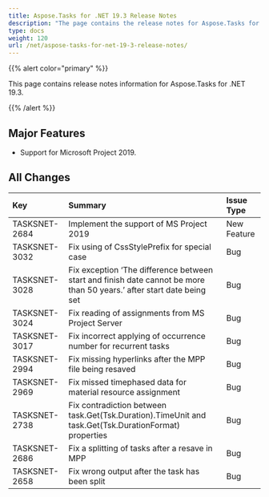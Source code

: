 ```yaml
---
title: Aspose.Tasks for .NET 19.3 Release Notes
description: "The page contains the release notes for Aspose.Tasks for .NET 19.3."
type: docs
weight: 120
url: /net/aspose-tasks-for-net-19-3-release-notes/
---
```


{{% alert color="primary" %}}

This page contains release notes information for Aspose.Tasks for .NET 19.3.

{{% /alert %}}

## **Major Features**
- Support for Microsoft Project 2019.

## **All Changes**

|**Key**|**Summary**|**Issue Type**|
| :- | :- | :- |
|TASKSNET-2684|Implement the support of MS Project 2019|New Feature|
|TASKSNET-3032|Fix using of CssStylePrefix for special case|Bug|
|TASKSNET-3028|Fix exception ‘The difference between start and finish date cannot be more than 50 years.’ after start date being set|Bug|
|TASKSNET-3024|Fix reading of assignments from MS Project Server|Bug|
|TASKSNET-3017|Fix incorrect applying of occurrence number for recurrent tasks|Bug|
|TASKSNET-2994|Fix missing hyperlinks after the MPP file being resaved|Bug|
|TASKSNET-2969|Fix missed timephased data for material resource assignment|Bug|
|TASKSNET-2738|Fix contradiction between task.Get(Tsk.Duration).TimeUnit and task.Get(Tsk.DurationFormat) properties|Bug|
|TASKSNET-2686|Fix a splitting of tasks after a resave in MPP|Bug|
|TASKSNET-2658|Fix wrong output after the task has been split|Bug|
